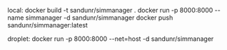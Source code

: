 local:
docker build -t sandunr/simmanager .
docker run -p 8000:8000 --name simmanager -d sandunr/simmanager
docker push sandunr/simmanager:latest

droplet:
docker run -p 8000:8000 --net=host -d sandunr/simmanager